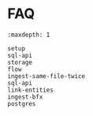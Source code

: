 # FAQ

```{toctree}
:maxdepth: 1

setup
sql-api
storage
flow
ingest-same-file-twice
sql-api
link-entities
ingest-bfx
postgres
```
